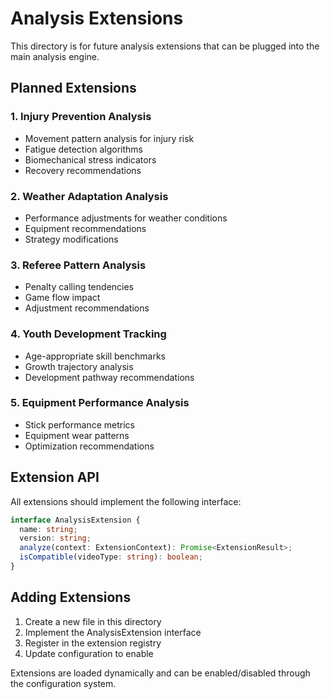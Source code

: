 # Analysis Extensions

This directory is for future analysis extensions that can be plugged into the main analysis engine.

## Planned Extensions

### 1. Injury Prevention Analysis
- Movement pattern analysis for injury risk
- Fatigue detection algorithms
- Biomechanical stress indicators
- Recovery recommendations

### 2. Weather Adaptation Analysis
- Performance adjustments for weather conditions
- Equipment recommendations
- Strategy modifications

### 3. Referee Pattern Analysis
- Penalty calling tendencies
- Game flow impact
- Adjustment recommendations

### 4. Youth Development Tracking
- Age-appropriate skill benchmarks
- Growth trajectory analysis
- Development pathway recommendations

### 5. Equipment Performance Analysis
- Stick performance metrics
- Equipment wear patterns
- Optimization recommendations

## Extension API

All extensions should implement the following interface:

```typescript
interface AnalysisExtension {
  name: string;
  version: string;
  analyze(context: ExtensionContext): Promise<ExtensionResult>;
  isCompatible(videoType: string): boolean;
}
```

## Adding Extensions

1. Create a new file in this directory
2. Implement the AnalysisExtension interface
3. Register in the extension registry
4. Update configuration to enable

Extensions are loaded dynamically and can be enabled/disabled through the configuration system.